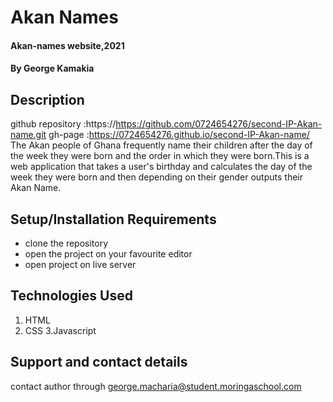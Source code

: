 
# Akan Names
#### Akan-names website,2021
#### By **George Kamakia**
## Description
github repository :https://https://github.com/0724654276/second-IP-Akan-name.git
gh-page :https://0724654276.github.io/second-IP-Akan-name/
The Akan people of Ghana frequently name their children after the day of the week they were born and the order in which they were born.This is a web application that takes a user's birthday and calculates the day of the week they were born and then depending on their gender outputs their Akan Name.
## Setup/Installation Requirements
* clone the repository
* open the project on your favourite editor
* open project on live server
## Technologies Used
1. HTML
2. CSS
3.Javascript
## Support and contact details
contact author through george.macharia@student.moringaschool.com
